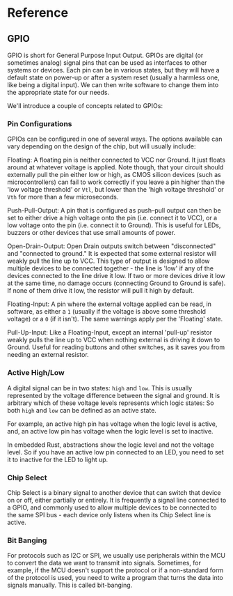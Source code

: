 # Reference

## GPIO

GPIO is short for General Purpose Input Output. GPIOs are digital (or sometimes analog) signal pins that can be used as interfaces to other systems or devices. Each pin can be in various states, but they will have a default state on power-up or after a system reset (usually a harmless one, like being a digital input). We can then write software to change them into the appropriate state for our needs.

We'll introduce a couple of concepts related to GPIOs:

### Pin Configurations

GPIOs can be configured in one of several ways. The options available can vary depending on the design of the chip, but will usually include:

Floating: A floating pin is neither connected to VCC nor Ground. It just floats around at whatever voltage is applied. Note though, that your circuit should externally pull the pin either low or high, as CMOS silicon devices (such as microcontrollers) can fail to work correctly if you leave a pin higher than the 'low voltage threshold' or `Vtl`, but lower than the 'high voltage threshold' or `Vth` for more than a few microseconds.

Push-Pull-Output: A pin that is configured as push–pull output can then be set to either drive a high voltage onto the pin (i.e. connect it to VCC), or a low voltage onto the pin (i.e. connect it to Ground). This is useful for LEDs, buzzers or other devices that use small amounts of power.

Open-Drain-Output: Open Drain outputs switch between "disconnected" and "connected to ground." It is expected that some external resistor will weakly pull the line up to VCC. This type of output is designed to allow multiple devices to be connected together - the line is 'low' if any of the devices connected to the line drive it low. If two or more devices drive it low at the same time, no damage occurs (connecting Ground to Ground is safe). If none of them drive it low, the resistor will pull it high by default.

Floating-Input: A pin where the external voltage applied can be read, in software, as either a `1` (usually if the voltage is above some threshold voltage) or a `0` (if it isn't). The same warnings apply per the 'Floating' state.

Pull-Up-Input: Like a Floating-Input, except an internal 'pull-up' resistor weakly pulls the line up to VCC when nothing external is driving it down to Ground. Useful for reading buttons and other switches, as it saves you from needing an external resistor.

### Active High/Low

A digital signal can be in two states: `high` and `low`. This is usually represented by the voltage difference between the signal and ground. It is arbitrary which of these voltage levels represents which logic states: So both `high` and `low` can be defined as an active state.

For example, an active high pin has voltage when the logic level is active, and, an active low pin has voltage when the logic level is set to inactive.

In embedded Rust, abstractions show the logic level and not the voltage level. So if you have an active low pin connected to an LED, you need to set it to inactive for the LED to light up.

### Chip Select

Chip Select is a binary signal to another device that can switch that device on or off, either partially or entirely. It is frequently a signal line connected to a GPIO, and commonly used to allow multiple devices to be connected to the same SPI bus - each device only listens when its Chip Select line is active.

### Bit Banging

For protocols such as I2C or SPI, we usually use peripherals within the MCU to convert the data we want to transmit into signals. Sometimes, for example, if the MCU doesn't support the protocol or if a non-standard form of the protocol is used, you need to write a program that turns the data into signals manually. This is called bit-banging.



